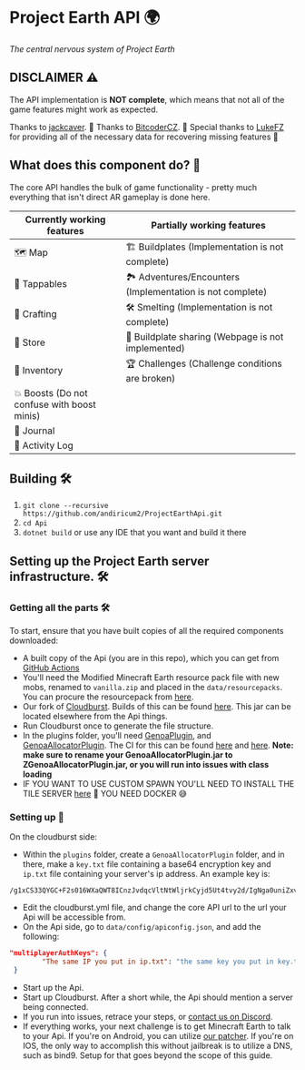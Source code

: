 # Project Earth API 🌍

*The central nervous system of Project Earth* 

## DISCLAIMER ⚠️

The API implementation is **NOT complete**, which means that not all of the game features might work as expected.

Thanks to [jackcaver](https://github.com/jackcaver). 🙌
Thanks to [BitcoderCZ](https://github.com/BitcoderCZ). 🙌
Special thanks to [LukeFZ](https://github.com/LukeFZ) for providing all of the necessary data for recovering missing features 🙌

## What does this component do? 🤔

The core API handles the bulk of game functionality - pretty much everything that isn't direct AR gameplay is done here.

| Currently working features               | Partially working features                            | 
|------------------------------------------|-------------------------------------------------------|
| 🗺️ Map                                   | 🏗️ Buildplates (Implementation is not complete)           |
| 🎯 Tappables                             | 🏞️ Adventures/Encounters (Implementation is not complete) |
| 🔨 Crafting                              | 🛠️ Smelting (Implementation is not complete)             |
| 🏬 Store                                 | 🔄 Buildplate sharing (Webpage is not implemented)       |
| 🎒 Inventory                             | 🏆 Challenges (Challenge conditions are broken)          |
| 💥 Boosts (Do not confuse with boost minis) |                                                       |
| 📖 Journal                               |                                                       |
| 📝 Activity Log                          |                                                       |

## Building 🛠️

1. `git clone --recursive https://github.com/andiricum2/ProjectEarthApi.git`
2. `cd Api`
3. `dotnet build` or use any IDE that you want and build it there

## Setting up the Project Earth server infrastructure. 🛠️

### Getting all the parts 🛠️

To start, ensure that you have built copies of all the required components downloaded:

- A built copy of the Api (you are in this repo), which you can get from [GitHub Actions](https://github.com/andiricum2/ProjectEarthApi/actions/workflows/build.yml)
- You'll need the Modified Minecraft Earth resource pack file with new mobs, renamed to `vanilla.zip` and placed in the `data/resourcepacks`. You can procure the resourcepack from [here](https://file.io/PYjLnMGrA0Yn).
- Our fork of [Cloudburst](https://github.com/Project-Earth-Team/Server). Builds of this can be found [here](https://ci.rtm516.co.uk/job/ProjectEarth/job/Server/job/earth-inventory/). This jar can be located elsewhere from the Api things.
- Run Cloudburst once to generate the file structure.
- In the plugins folder, you'll need [GenoaPlugin](https://github.com/jackcaver/GenoaPlugin), and [GenoaAllocatorPlugin](https://github.com/jackcaver/GenoaAllocatorPlugin). The CI for this can be found [here](https://github.com/jackcaver/GenoaPlugin/actions/workflows/CI.yml) and [here](https://github.com/jackcaver/GenoaAllocatorPlugin/actions/workflows/CI.yml). **Note: make sure to rename your GenoaAllocatorPlugin.jar to ZGenoaAllocatorPlugin.jar, or you will run into issues with class loading** 
- IF YOU WANT TO USE CUSTOM SPAWN YOU'LL NEED TO INSTALL THE TILE SERVER [here](https://cdn.discordapp.com/attachments/529281805216382998/1224666385792241765/TileServer.zip?ex=661e5273&is=660bdd73&hm=53938e23c35b7d08bd5387caf259f858f507c5d16c637348c5ea78704d357c85&) 🔴 YOU NEED DOCKER 😅

### Setting up 🚀

On the cloudburst side:

- Within the `plugins` folder, create a `GenoaAllocatorPlugin` folder, and in there, make a `key.txt` file containing a base64 encryption key and `ip.txt` file containing your server's ip address. An example key is:
 ```
/g1xCS33QYGC+F2s016WXaQWT8ICnzJvdqcVltNtWljrkCyjd5Ut4tvy2d/IgNga0uniZxv/t0hELdZmvx+cdA==
```
- Edit the cloudburst.yml file, and change the core API url to the url your Api will be accessible from.
- On the Api side, go to `data/config/apiconfig.json`, and add the following:
```json
"multiplayerAuthKeys": {
        "The same IP you put in ip.txt": "the same key you put in key.txt earlier"
 }
```
- Start up the Api.
- Start up Cloudburst. After a short while, the Api should mention a server being connected.
- If you run into issues, retrace your steps, or [contact us on Discord](https://discord.gg/Zf9aYZACU4).
- If everything works, your next challenge is to get Minecraft Earth to talk to your Api. If you're on Android, you can utilize [our patcher](https://github.com/Project-Earth-Team/PatcherApp). If you're on IOS, the only way to accomplish this without jailbreak is to utilize a DNS, such as bind9. Setup for that goes beyond the scope of this guide.